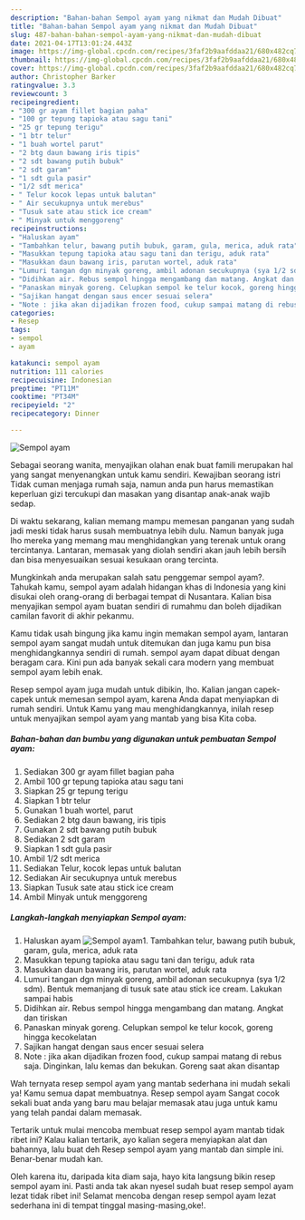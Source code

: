 ```yaml
---
description: "Bahan-bahan Sempol ayam yang nikmat dan Mudah Dibuat"
title: "Bahan-bahan Sempol ayam yang nikmat dan Mudah Dibuat"
slug: 487-bahan-bahan-sempol-ayam-yang-nikmat-dan-mudah-dibuat
date: 2021-04-17T13:01:24.443Z
image: https://img-global.cpcdn.com/recipes/3faf2b9aafddaa21/680x482cq70/sempol-ayam-foto-resep-utama.jpg
thumbnail: https://img-global.cpcdn.com/recipes/3faf2b9aafddaa21/680x482cq70/sempol-ayam-foto-resep-utama.jpg
cover: https://img-global.cpcdn.com/recipes/3faf2b9aafddaa21/680x482cq70/sempol-ayam-foto-resep-utama.jpg
author: Christopher Barker
ratingvalue: 3.3
reviewcount: 3
recipeingredient:
- "300 gr ayam fillet bagian paha"
- "100 gr tepung tapioka atau sagu tani"
- "25 gr tepung terigu"
- "1 btr telur"
- "1 buah wortel parut"
- "2 btg daun bawang iris tipis"
- "2 sdt bawang putih bubuk"
- "2 sdt garam"
- "1 sdt gula pasir"
- "1/2 sdt merica"
- " Telur kocok lepas untuk balutan"
- " Air secukupnya untuk merebus"
- "Tusuk sate atau stick ice cream"
- " Minyak untuk menggoreng"
recipeinstructions:
- "Haluskan ayam"
- "Tambahkan telur, bawang putih bubuk, garam, gula, merica, aduk rata"
- "Masukkan tepung tapioka atau sagu tani dan terigu, aduk rata"
- "Masukkan daun bawang iris, parutan wortel, aduk rata"
- "Lumuri tangan dgn minyak goreng, ambil adonan secukupnya (sya 1/2 sdm). Bentuk memanjang di tusuk sate atau stick ice cream. Lakukan sampai habis"
- "Didihkan air. Rebus sempol hingga mengambang dan matang. Angkat dan tiriskan"
- "Panaskan minyak goreng. Celupkan sempol ke telur kocok, goreng hingga kecokelatan"
- "Sajikan hangat dengan saus encer sesuai selera"
- "Note : jika akan dijadikan frozen food, cukup sampai matang di rebus saja. Dinginkan, lalu kemas dan bekukan. Goreng saat akan disantap"
categories:
- Resep
tags:
- sempol
- ayam

katakunci: sempol ayam 
nutrition: 111 calories
recipecuisine: Indonesian
preptime: "PT11M"
cooktime: "PT34M"
recipeyield: "2"
recipecategory: Dinner

---
```



![Sempol ayam](https://img-global.cpcdn.com/recipes/3faf2b9aafddaa21/680x482cq70/sempol-ayam-foto-resep-utama.jpg)

Sebagai seorang wanita, menyajikan olahan enak buat famili merupakan hal yang sangat menyenangkan untuk kamu sendiri. Kewajiban seorang istri Tidak cuman menjaga rumah saja, namun anda pun harus memastikan keperluan gizi tercukupi dan masakan yang disantap anak-anak wajib sedap.

Di waktu  sekarang, kalian memang mampu memesan panganan yang sudah jadi meski tidak harus susah membuatnya lebih dulu. Namun banyak juga lho mereka yang memang mau menghidangkan yang terenak untuk orang tercintanya. Lantaran, memasak yang diolah sendiri akan jauh lebih bersih dan bisa menyesuaikan sesuai kesukaan orang tercinta. 



Mungkinkah anda merupakan salah satu penggemar sempol ayam?. Tahukah kamu, sempol ayam adalah hidangan khas di Indonesia yang kini disukai oleh orang-orang di berbagai tempat di Nusantara. Kalian bisa menyajikan sempol ayam buatan sendiri di rumahmu dan boleh dijadikan camilan favorit di akhir pekanmu.

Kamu tidak usah bingung jika kamu ingin memakan sempol ayam, lantaran sempol ayam sangat mudah untuk ditemukan dan juga kamu pun bisa menghidangkannya sendiri di rumah. sempol ayam dapat dibuat dengan beragam cara. Kini pun ada banyak sekali cara modern yang membuat sempol ayam lebih enak.

Resep sempol ayam juga mudah untuk dibikin, lho. Kalian jangan capek-capek untuk memesan sempol ayam, karena Anda dapat menyiapkan di rumah sendiri. Untuk Kamu yang mau menghidangkannya, inilah resep untuk menyajikan sempol ayam yang mantab yang bisa Kita coba.

<!--inarticleads1-->

##### Bahan-bahan dan bumbu yang digunakan untuk pembuatan Sempol ayam:

1. Sediakan 300 gr ayam fillet bagian paha
1. Ambil 100 gr tepung tapioka atau sagu tani
1. Siapkan 25 gr tepung terigu
1. Siapkan 1 btr telur
1. Gunakan 1 buah wortel, parut
1. Sediakan 2 btg daun bawang, iris tipis
1. Gunakan 2 sdt bawang putih bubuk
1. Sediakan 2 sdt garam
1. Siapkan 1 sdt gula pasir
1. Ambil 1/2 sdt merica
1. Sediakan  Telur, kocok lepas untuk balutan
1. Sediakan  Air secukupnya untuk merebus
1. Siapkan Tusuk sate atau stick ice cream
1. Ambil  Minyak untuk menggoreng




<!--inarticleads2-->

##### Langkah-langkah menyiapkan Sempol ayam:

1. Haluskan ayam
<img src="https://img-global.cpcdn.com/steps/2dc6eea6002bbd50/160x128cq70/sempol-ayam-langkah-memasak-1-foto.jpg" alt="Sempol ayam">1. Tambahkan telur, bawang putih bubuk, garam, gula, merica, aduk rata
1. Masukkan tepung tapioka atau sagu tani dan terigu, aduk rata
1. Masukkan daun bawang iris, parutan wortel, aduk rata
1. Lumuri tangan dgn minyak goreng, ambil adonan secukupnya (sya 1/2 sdm). Bentuk memanjang di tusuk sate atau stick ice cream. Lakukan sampai habis
1. Didihkan air. Rebus sempol hingga mengambang dan matang. Angkat dan tiriskan
1. Panaskan minyak goreng. Celupkan sempol ke telur kocok, goreng hingga kecokelatan
1. Sajikan hangat dengan saus encer sesuai selera
1. Note : jika akan dijadikan frozen food, cukup sampai matang di rebus saja. Dinginkan, lalu kemas dan bekukan. Goreng saat akan disantap




Wah ternyata resep sempol ayam yang mantab sederhana ini mudah sekali ya! Kamu semua dapat membuatnya. Resep sempol ayam Sangat cocok sekali buat anda yang baru mau belajar memasak atau juga untuk kamu yang telah pandai dalam memasak.

Tertarik untuk mulai mencoba membuat resep sempol ayam mantab tidak ribet ini? Kalau kalian tertarik, ayo kalian segera menyiapkan alat dan bahannya, lalu buat deh Resep sempol ayam yang mantab dan simple ini. Benar-benar mudah kan. 

Oleh karena itu, daripada kita diam saja, hayo kita langsung bikin resep sempol ayam ini. Pasti anda tak akan nyesel sudah buat resep sempol ayam lezat tidak ribet ini! Selamat mencoba dengan resep sempol ayam lezat sederhana ini di tempat tinggal masing-masing,oke!.

